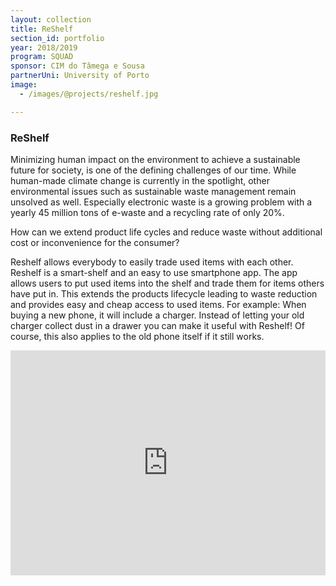 ```yaml
---
layout: collection
title: ReShelf
section_id: portfolio
year: 2018/2019
program: SQUAD
sponsor: CIM do Tâmega e Sousa
partnerUni: University of Porto
image:
  - /images/@projects/reshelf.jpg

---
```


### ReShelf

Minimizing human impact on the environment to achieve a sustainable future for society, is
one of the defining challenges of our time. While human-made climate change is
currently in the spotlight, other environmental issues such as sustainable
waste management remain unsolved as well. Especially electronic waste is a
growing problem with a yearly 45 million tons of e-waste and a recycling rate
of only 20%.

How can we extend product life cycles and reduce waste without additional cost or
inconvenience for the consumer?

Reshelf allows everybody to easily trade used items with each other. Reshelf is a
smart-shelf and an easy to use smartphone app. The app allows users to put used
items into the shelf and trade them for items others have put in. This extends
the products lifecycle leading to waste reduction and provides easy and cheap
access to used items. For example: When buying a new phone, it will include a
charger. Instead of letting your old charger collect dust in a drawer you can
make it useful with Reshelf! Of course, this also applies to the old phone
itself if it still works.

<iframe src="https://player.vimeo.com/video/362093647" width="100%" height="360" frameborder="0" allow="autoplay; fullscreen" allowfullscreen></iframe>
